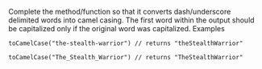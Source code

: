 Complete the method/function so that it converts dash/underscore delimited words into camel casing. The first word within the output should be capitalized only if the original word was capitalized.
Examples
```
toCamelCase("the-stealth-warrior") // returns "theStealthWarrior"

toCamelCase("The_Stealth_Warrior") // returns "TheStealthWarrior"
```